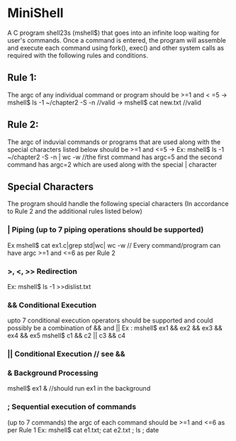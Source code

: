 # MiniShell
A C program shell23s (mshell$) that goes into an infinite loop waiting for user's commands. Once a command is entered, the program will assemble and execute each 
command using fork(), exec() and other system calls as required with the following rules and conditions. 

## Rule 1: 
The argc of any individual command or program should be >=1 and < =5 
-> mshell$ ls -1 ~/chapter2 -S -n //valid 
-> mshell$ cat new.txt //valid 

## Rule 2: 
The argc of induvial commands or programs that are used along with the special  characters listed below should be >=1 and <=5 
-> Ex: mshell$ ls -1 ~/chapter2 -S -n | wc -w //the first command has argc=5 and the second command has argc=2 which are used along with the special | character 

## Special Characters 
The program should handle the following special characters (In accordance to Rule 2 and  the additional rules listed below) 

### | Piping (up to 7 piping operations should be supported) 
 Ex mshell$ cat ex1.c|grep std|wc| wc -w  // Every command/program can have argc >=1 and <=6 as per Rule 2

### >, <, >> Redirection 
 Ex: mshell$ ls -1 >>dislist.txt

### && Conditional Execution 
 upto 7 conditional execution operators should be supported and could possibly be a combination of && and || 
 Ex : mshell$ ex1 && ex2 && ex3 && ex4 && ex5 
      mshell$ c1 && c2 || c3 && c4 

### || Conditional Execution // see && 

### & Background Processing 
 mshell$ ex1 & //should run ex1 in the background 

### ; Sequential execution of commands 
(up to 7 commands) the argc of each command should be >=1 and <=6 as per Rule 1 
 Ex: mshell$ cat e1.txt; cat e2.txt ; ls ; date